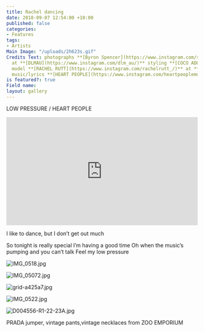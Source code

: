 ```yaml
---
title: Rachel dancing
date: 2018-09-07 12:54:00 +10:00
published: false
categories:
- Features
tags:
- Artists
Main Image: "/uploads/2h623s.gif"
Credits Text: photographs **[Byron Spencer](https://www.instagram.com/spencernotspencer/)**
  at **[DLMAU](https://www.instagram.com/dlm_au/)** styling **[COCO ADORJANY](https://www.instagram.com/cocoadorjany/)**
  model **[RACHEL RUTT](https://www.instagram.com/rachelrutt_/)** at **[CHIC](https://www.instagram.com/chic_management/)**
  music/lyrics **[HEART PEOPLE](https://www.instagram.com/heartpeoplemusic/)**
is featured?: true
Field name: 
layout: gallery
---
```


LOW PRESSURE / HEART PEOPLE
<div style="padding:56.25% 0 0 0;position:relative;"><iframe src="https://player.vimeo.com/video/286938413?autoplay=1&title=0&byline=0&portrait=0" style="position:absolute;top:0;left:0;width:100%;height:100%;" frameborder="0" webkitallowfullscreen mozallowfullscreen allowfullscreen></iframe></div><script src="https://player.vimeo.com/api/player.js"></script>
                                                       
I like to dance, but I don’t get out much


So tonight is really special
I’m having a good time
Oh when the music’s pumping and you can’t talk Feel my low pressure

![IMG_0518.jpg](/uploads/IMG_0518.jpg)

![IMG_05072.jpg](/uploads/IMG_05072.jpg)

![grid-a425a7.jpg](/uploads/grid-a425a7.jpg)

![IMG_0522.jpg](/uploads/IMG_0522.jpg)

![D004556-R1-22-23A.jpg](/uploads/D004556-R1-22-23A.jpg)

PRADA jumper, vintage pants,vintage necklaces from ZOO EMPORIUM